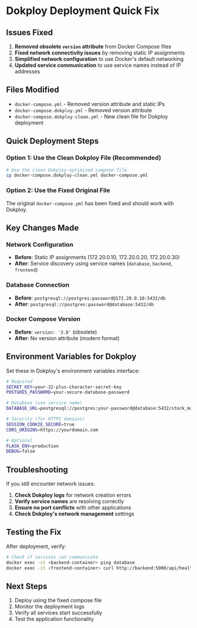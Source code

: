 # Dokploy Deployment Quick Fix

## Issues Fixed

1. **Removed obsolete `version` attribute** from Docker Compose files
2. **Fixed network connectivity issues** by removing static IP assignments
3. **Simplified network configuration** to use Docker's default networking
4. **Updated service communication** to use service names instead of IP addresses

## Files Modified

- `docker-compose.yml` - Removed version attribute and static IPs
- `docker-compose.dokploy.yml` - Removed version attribute
- `docker-compose.dokploy-clean.yml` - New clean file for Dokploy deployment

## Quick Deployment Steps

### Option 1: Use the Clean Dokploy File (Recommended)

```bash
# Use the clean Dokploy-optimized compose file
cp docker-compose.dokploy-clean.yml docker-compose.yml
```

### Option 2: Use the Fixed Original File

The original `docker-compose.yml` has been fixed and should work with Dokploy.

## Key Changes Made

### Network Configuration
- **Before**: Static IP assignments (172.20.0.10, 172.20.0.20, 172.20.0.30)
- **After**: Service discovery using service names (`database`, `backend`, `frontend`)

### Database Connection
- **Before**: `postgresql://postgres:password@172.20.0.10:5432/db`
- **After**: `postgresql://postgres:password@database:5432/db`

### Docker Compose Version
- **Before**: `version: '3.8'` (obsolete)
- **After**: No version attribute (modern format)

## Environment Variables for Dokploy

Set these in Dokploy's environment variables interface:

```bash
# Required
SECRET_KEY=your-32-plus-character-secret-key
POSTGRES_PASSWORD=your-secure-database-password

# Database (use service name)
DATABASE_URL=postgresql://postgres:your-password@database:5432/stock_management

# Security (for HTTPS domains)
SESSION_COOKIE_SECURE=true
CORS_ORIGINS=https://yourdomain.com

# Optional
FLASK_ENV=production
DEBUG=false
```

## Troubleshooting

If you still encounter network issues:

1. **Check Dokploy logs** for network creation errors
2. **Verify service names** are resolving correctly
3. **Ensure no port conflicts** with other applications
4. **Check Dokploy's network management** settings

## Testing the Fix

After deployment, verify:

```bash
# Check if services can communicate
docker exec -it <backend-container> ping database
docker exec -it <frontend-container> curl http://backend:5000/api/health
```

## Next Steps

1. Deploy using the fixed compose file
2. Monitor the deployment logs
3. Verify all services start successfully
4. Test the application functionality
